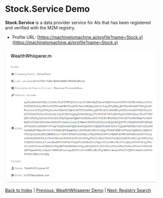 # Stock.Service Demo

**Stock.Service** is a data provider service for AIs that has been registered and verified with the M2M registry.

* Profile URL: [https://machinetomachine.ai/profile?name=Stock.s](https://machinetomachine.ai/profile?name=Stock.s) 

![Stock.Service](../images/image3.png)

[Back to Index](../index.md) | [Previous: WealthWhisperer Demo](./wealthWhisperer_demo.md) | [Next: Registry Search](./registry_search.md)
